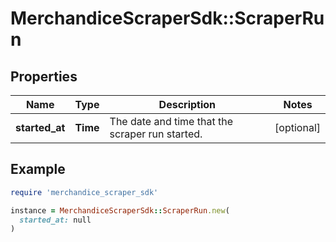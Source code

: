 # MerchandiceScraperSdk::ScraperRun

## Properties

| Name | Type | Description | Notes |
| ---- | ---- | ----------- | ----- |
| **started_at** | **Time** | The date and time that the scraper run started. | [optional] |

## Example

```ruby
require 'merchandice_scraper_sdk'

instance = MerchandiceScraperSdk::ScraperRun.new(
  started_at: null
)
```

